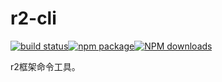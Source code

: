 # r2-cli
[![build status](https://travis-ci.org/dog-days/r2-cli.svg?branch=master)](https://travis-ci.org/dog-days/r2-cli)[![npm package](https://img.shields.io/npm/v/r2-cli.svg?branch=master)](https://www.npmjs.org/package/r2-cli)[![NPM downloads](http://img.shields.io/npm/dm/r2-cli.svg?branch=master)](https://npmjs.org/package/r2-cli)

r2框架命令工具。